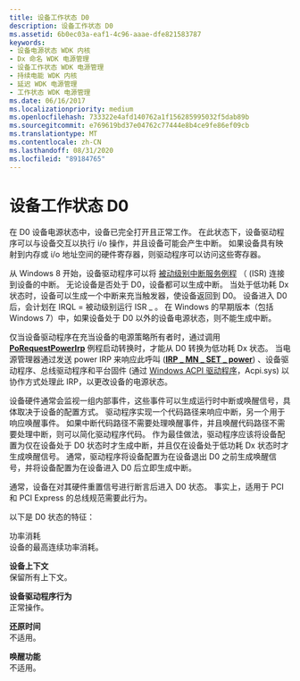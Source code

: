```yaml
---
title: 设备工作状态 D0
description: 设备工作状态 D0
ms.assetid: 6b0ec03a-eaf1-4c96-aaae-dfe821583787
keywords:
- 设备电源状态 WDK 内核
- Dx 命名 WDK 电源管理
- 设备工作状态 WDK 电源管理
- 持续电能 WDK 内核
- 延迟 WDK 电源管理
- 工作状态 WDK 电源管理
ms.date: 06/16/2017
ms.localizationpriority: medium
ms.openlocfilehash: 733322e4afd140762a1f156285995032f5dab89b
ms.sourcegitcommit: e769619bd37e04762c77444e8b4ce9fe86ef09cb
ms.translationtype: MT
ms.contentlocale: zh-CN
ms.lasthandoff: 08/31/2020
ms.locfileid: "89184765"
---
```

# <a name="device-working-state-d0"></a>设备工作状态 D0





在 D0 设备电源状态中，设备已完全打开且正常工作。 在此状态下，设备驱动程序可以与设备交互以执行 i/o 操作，并且设备可能会产生中断。 如果设备具有映射到内存或 i/o 地址空间的硬件寄存器，则驱动程序可以访问这些寄存器。

从 Windows 8 开始，设备驱动程序可以将 [被动级别中断服务例程](using-passive-level-interrupt-handling-routines.md) （ (ISR) 连接到设备的中断。 无论设备是否处于 D0，设备都可以生成中断。 当处于低功耗 Dx 状态时，设备可以生成一个中断来充当触发器，使设备返回到 D0。 设备进入 D0 后，会计划在 IRQL = 被动级别运行 ISR \_ 。 在 Windows 的早期版本（包括 Windows 7）中，如果设备处于 D0 以外的设备电源状态，则不能生成中断。

仅当设备驱动程序在充当设备的电源策略所有者时，通过调用 [**PoRequestPowerIrp**](/windows-hardware/drivers/ddi/wdm/nf-wdm-porequestpowerirp) 例程启动转换时，才能从 D0 转换为低功耗 Dx 状态。 当电源管理器通过发送 power IRP 来响应此呼叫 ([**IRP \_ MN \_ SET \_ power**](./irp-mn-set-power.md)) 、设备驱动程序、总线驱动程序和平台固件 (通过 [Windows ACPI 驱动程序](acpi-driver.md)，Acpi.sys) 以协作方式处理此 IRP，以更改设备的电源状态。

设备硬件通常会监视一组内部事件，这些事件可以生成运行时中断或唤醒信号，具体取决于设备的配置方式。 驱动程序实现一个代码路径来响应中断，另一个用于响应唤醒事件。 如果中断代码路径不需要处理唤醒事件，并且唤醒代码路径不需要处理中断，则可以简化驱动程序代码。 作为最佳做法，驱动程序应该将设备配置为仅在设备处于 D0 状态时才生成中断，并且仅在设备处于低功耗 Dx 状态时才生成唤醒信号。 通常，驱动程序将设备配置为在设备退出 D0 之前生成唤醒信号，并将设备配置为在设备进入 D0 后立即生成中断。

通常，设备在对其硬件重置信号进行断言后进入 D0 状态。 事实上，适用于 PCI 和 PCI Express 的总线规范需要此行为。

以下是 D0 状态的特征：

<a href="" id="power-consumption"></a>功率消耗  
设备的最高连续功率消耗。

<a href="" id="device-context"></a>**设备上下文**  
保留所有上下文。

<a href="" id="device-driver-behavior"></a>**设备驱动程序行为**  
正常操作。

<a href="" id="restore-time"></a>**还原时间**  
不适用。

<a href="" id="wake-up-capability"></a>**唤醒功能**  
不适用。

 

